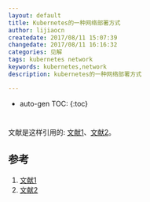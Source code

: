 ```yaml
---
layout: default
title: Kubernetes的一种网络部署方式
author: lijiaocn
createdate: 2017/08/11 15:07:39
changedate: 2017/08/11 16:16:32
categories: 见解
tags: kubernetes network
keywords: kubernetes,network
description: kubernetes的一种网络部署方式

---
```


* auto-gen TOC:
{:toc}

# 

文献是这样引用的: [文献1][1]、[文献2][2]。

## 参考

1. [文献1][1]
2. [文献2][2]

[1]: 1.com  "文献1" 
[2]: 2.com  "文献1" 
